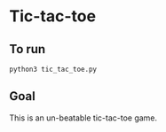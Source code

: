 # Tic-tac-toe

## To run

```
python3 tic_tac_toe.py
```

## Goal

This is an un-beatable tic-tac-toe game.



